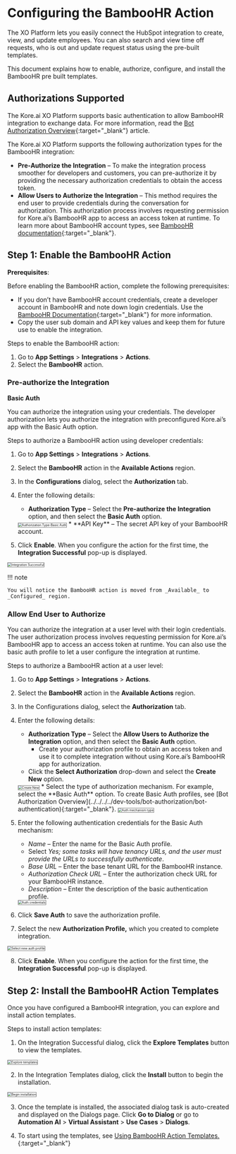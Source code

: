 # Configuring the BambooHR Action

The XO Platform lets you easily connect the HubSpot integration to create, view, and update employees. You can also search and view time off requests, who is out and update request status using the pre-built templates. 

This document explains how to enable, authorize, configure, and install the BambooHR pre built templates.


## Authorizations Supported

The Kore.ai XO Platform supports basic authentication to allow BambooHR integration to exchange data. For more information, read the [Bot Authorization Overview](../../../dev-tools/bot-authorization/bot-authentication.md){:target="_blank"} article.

The Kore.ai XO Platform supports the following authorization types for the BambooHR integration:

* **Pre-Authorize the Integration** – To make the integration process smoother for developers and customers, you can pre-authorize it by providing the necessary authorization credentials to obtain the access token. 
* **Allow Users to Authorize the Integration** – This method requires the end user to provide credentials during the conversation for authorization. This authorization process involves requesting permission for Kore.ai’s BambooHR app to access an access token at runtime. To learn more about BambooHR account types, see [BambooHR documentation](https://documentation.bamboohr.com/docs){:target="_blank"}.


## Step 1: Enable the BambooHR Action

**Prerequisites**:

Before enabling the BambooHR action, complete the following prerequisites:

* If you don’t have BambooHR account credentials, create a developer account in BambooHR and note down login credentials. Use the [BambooHR Documentation](https://documentation.bamboohr.com/docs){:target="_blank"} for more information.
* Copy the user sub domain and API key values and keep them for future use to enable the integration.

Steps to enable the BambooHR action:

1. Go to **App Settings** > **Integrations** > **Actions**.
2. Select the **BambooHR** action.


### Pre-authorize the Integration

**Basic Auth**

You can authorize the integration using your credentials. The developer authorization lets you authorize the integration with preconfigured Kore.ai’s app with the Basic Auth option.

Steps to authorize a BambooHR action using developer credentials:

1. Go to **App Settings** > **Integrations** > **Actions**.
2. Select the **BambooHR** action in the **Available Actions** region.
3. In the **Configurations** dialog, select the **Authorization** tab.
4. Enter the following details:
    * **Authorization Type** – Select the **Pre-authorize the Integration** option, and then select the **Basic Auth** option.  
    <img src="../images/bamboo-hr-img2.png" alt="Authorization Type-Basic Auth" title="Authorization Type-Basic Auth" style="border: 1px solid gray;zoom:50%;"/>
    * **API Key** – The secret API key of your BambooHR account.

5. Click **Enable**. When you configure the action for the first time, the **Integration Successful**  pop-up is displayed.  
<img src="../images/bamboo-hr-img3.png" alt="Integration Successful" title="Integration Successful" style="border: 1px solid gray;zoom:50%;"/>

!!! note

    You will notice the BambooHR action is moved from _Available_ to _Configured_ region.


### Allow End User to Authorize

You can authorize the integration at a user level with their login credentials. The user authorization process involves requesting permission for Kore.ai’s BambooHR app to access an access token at runtime. You can also use the basic auth profile to let a user configure the integration at runtime.

Steps to authorize a BambooHR action at a user level:

1. Go to **App Settings** > **Integrations** > **Actions**.
2. Select the **BambooHR** action in the **Available Actions** region.
3. In the Configurations dialog, select the **Authorization** tab.
4. Enter the following details:
    * **Authorization Type** – Select the **Allow Users to Authorize the Integration** option, and then select the **Basic Auth** option.
        * Create your authorization profile to obtain an access token and use it to complete integration without using Kore.ai’s BambooHR app for authorization.
    * Click the **Select Authorization** drop-down and select the **Create New** option.  
    <img src="../images/bamboo-hr-img4.png" alt="Create New" title="Create New" style="border: 1px solid gray;zoom:50%;"/>
    * Select the type of authorization mechanism. For example, select the **Basic Auth** option. To create Basic Auth profiles, see [Bot Authorization Overview](../../../../dev-tools/bot-authorization/bot-authentication){:target="_blank"}.  
    <img src="../images/bamboo-hr-img5.png" alt="Auth mechanism type" title="Auth mechanism type" style="border: 1px solid gray;zoom:50%;"/>

5. Enter the following authentication credentials for the Basic Auth mechanism:
    * _Name_ – Enter the name for the Basic Auth profile.
    * Select _Yes; some tasks will have tenancy URLs, and the user must provide the URLs to successfully authenticate_.
    * _Base URL_ – Enter the base tenant URL for the BambooHR instance.
    * _Authorization Check URL_ – Enter the authorization check URL for your BambooHR instance.
    * _Description_ – Enter the description of the basic authentication profile.  
    <img src="../images/bamboo-hr-img6.png" alt="Auth credentials" title="Auth credentials" style="border: 1px solid gray;zoom:50%;"/>

6. Click **Save Auth** to save the authorization profile.
7. Select the new **Authorization Profile,** which you created to complete integration.  
<img src="../images/bamboo-hr-img7.png" alt="Select new auth profile" title="Select new auth profile" style="border: 1px solid gray;zoom:50%;"/>

8. Click **Enable**. When you configure the action for the first time, the **Integration Successful**  pop-up is displayed.


## Step 2: Install the BambooHR Action Templates

Once you have configured a BambooHR integration, you can explore and install action templates.

Steps to install action templates:

1. On the Integration Successful dialog, click the **Explore Templates** button to view the templates.  
<img src="../images/bamboo-hr-img8.png" alt="Explore templates" title="Explore templates" style="border: 1px solid gray;zoom:50%;"/>

2. In the Integration Templates dialog, click the **Install** button to begin the installation.  
<img src="../images/bamboo-hr-img9.png" alt="Begin installation" title="Begin installation" style="border: 1px solid gray;zoom:50%;"/>

3. Once the template is installed, the associated dialog task is auto-created and displayed on the Dialogs page. Click **Go to Dialog** or go to **Automation AI** > **Virtual Assistant** > **Use Cases** > **Dialogs**.

4. To start using the templates, see [Using BambooHR Action Templates.](using-the-bamboohr-templates.md){:target="_blank"}